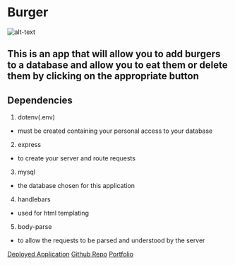 # Burger
![alt-text](https://github.com/Livingnight/Burger/public/assets/images/burgers-pexels-photo-617230.jpeg)
## This is an app that will allow you to add burgers to a database and allow you to eat them or delete them by clicking on the appropriate button

## Dependencies
1. dotenv(.env) 
+ must be created containing your personal access to your database
2. express
+ to create your server and route requests
3. mysql
+ the database chosen for this application
4. handlebars
+ used for html templating
5. body-parse
+ to allow the requests to be parsed and understood by the server

[Deployed Application](https://pacific-basin-79180.herokuapp.com)
[Github Repo](https://github.com/Livingnight/Burger)
[Portfolio](https://livingnight.github.io/Bootstrap-Portfolio/)
